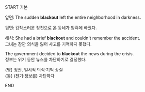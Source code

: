START
기본

앞면:
The sudden **blackout** left the entire neighborhood in darkness.

뒷면:
갑작스러운 정전으로 온 동네가 암흑에 빠졌다.

해석:
She had a brief **blackout** and couldn't remember the accident.  
그녀는 잠깐 의식을 잃어 사고를 기억하지 못했다.  

The government decided to **blackout** the news during the crisis.  
정부는 위기 동안 뉴스를 차단하기로 결정했다.  

{명} 정전, 일시적 의식·기억 상실  
{동} (전기·정보를) 차단하다
<!--ID: 1745568139280-->
END